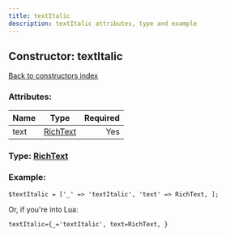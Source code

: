 ```yaml
---
title: textItalic
description: textItalic attributes, type and example
---
```

## Constructor: textItalic  
[Back to constructors index](index.md)



### Attributes:

| Name     |    Type       | Required |
|----------|:-------------:|---------:|
|text|[RichText](../types/RichText.md) | Yes|



### Type: [RichText](../types/RichText.md)


### Example:

```
$textItalic = ['_' => 'textItalic', 'text' => RichText, ];
```  

Or, if you're into Lua:  


```
textItalic={_='textItalic', text=RichText, }

```


